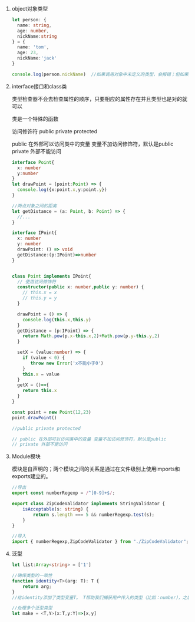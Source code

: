 1. object对象类型

   ```typescript
   let person: {
     name: string,
     age: number,
     nickName:string
   } = {
     name: 'tom',
     age: 23,
     nickName:'jack'
   } 
   
   console.log(person.nickName)  //如果调用对象中未定义的类型，会报错；但如果对象定义为any类型，就不会报错
   ```

2. interface接口和class类

   类型检查器不会去检查属性的顺序，只要相应的属性存在并且类型也是对的就可以

   类是一个特殊的函数

   访问修饰符 public private protected

   public 在外部可以访问类中的变量 变量不加访问修饰符，默认是public
   private 外部不能访问

   ```typescript
   interface Point{
     x: number
     y:number
   }
   let drawPoint = (point:Point) => {
     console.log({x:point.x,y:point.y})
   }
   
   //两点对象之间的距离
   let getDistance = (a: Point, b: Point) => {
     //...
   }
   ```

   ```typescript
   interface IPoint{
     x: number
     y: number
     drawPoint: () => void
     getDistance:(p:IPoint)=>number
   }
   
   
   class Point implements IPoint{
     // 使用访问修饰符
     constructor(public x: number,public y: number) {
       // this.x = x
       // this.y = y
     }
   
     drawPoint = () => {
       console.log(this.x,this.y)
     }
     getDistance = (p:IPoint) => {
       return Math.pow(p.x-this.x,2)+Math.pow(p.y-this.y,2)
     }
   
     setX = (value:number) => {
       if (value < 0) {
          throw new Error('x不能小于0')
       }
       this.x = value
     }
     getX = ()=>{
       return this.x
     }
   }
   
   const point = new Point(12,23)
   point.drawPoint()
   
   //public private protected
   
   // public 在外部可以访问类中的变量 变量不加访问修饰符，默认是public
   // private 外部不能访问
   ```

3. Module模块

   模块是自声明的；两个模块之间的关系是通过在文件级别上使用imports和exports建立的。

   ```typescript
   //导出
   export const numberRegexp = /^[0-9]+$/;
   
   export class ZipCodeValidator implements StringValidator {
       isAcceptable(s: string) {
           return s.length === 5 && numberRegexp.test(s);
       }
   }
   
   //导入
   import { numberRegexp,ZipCodeValidator } from "./ZipCodeValidator";
   
   ```

4. 泛型

   ```typescript
   let list:Array<string> = ['1']
   
   //确保类型的一致性
   function identity<T>(arg: T): T {
       return arg;
   }
   //给identity添加了类型变量T。 T帮助我们捕获用户传入的类型（比如：number），之后我们就可以使用这个类型。 之后我们再次使用了 T当做返回值类型。现在我们可以知道参数类型与返回值类型是相同的了。 这允许我们跟踪函数里使用的类型的信息。
   
   //处理多个泛型类型
   let make = <T,Y>(x:T,y:Y)=>[x,y]
   ```

   


